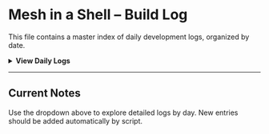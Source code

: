 
# Mesh in a Shell – Build Log

This file contains a master index of daily development logs, organized by date.

<details>
<summary><strong>View Daily Logs</strong></summary>

- [2025-04-06 Initial-Assembly](/docs/build-journal/2025-04-06_initial-assembly.md)
"""- [Add title here](/docs/andhere)"""

</details>

---

## Current Notes

Use the dropdown above to explore detailed logs by day. New entries should be added automatically by script.
